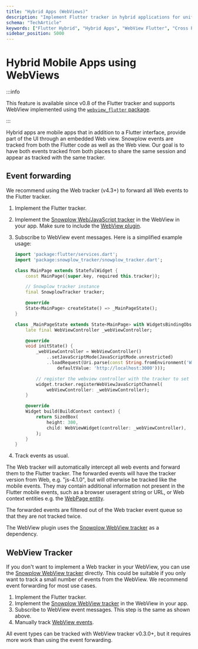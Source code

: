 ```yaml
---
title: "Hybrid Apps (WebViews)"
description: "Implement Flutter tracker in hybrid applications for unified behavioral analytics across platforms."
schema: "TechArticle"
keywords: ["Flutter Hybrid", "Hybrid Apps", "WebView Flutter", "Cross Platform", "Flutter WebView", "Hybrid Analytics"]
sidebar_position: 5000
---
```


# Hybrid Mobile Apps using WebViews

:::info

This feature is available since v0.8 of the Flutter tracker and supports WebView implemented using the [`webview_flutter` package](https://pub.dev/packages/webview_flutter).

:::

Hybrid apps are mobile apps that in addition to a Flutter interface, provide part of the UI through an embedded Web view. Snowplow events are tracked from both the Flutter code as well as the Web view. Our goal is to have both events tracked from both places to share the same session and appear as tracked with the same tracker.

## Event forwarding

We recommend using the Web tracker (v4.3+) to forward all Web events to the Flutter tracker.

1. Implement the Flutter tracker.
2. Implement the [Snowplow Web/JavaScript tracker](/docs/sources/trackers/web-trackers/index.md) in the WebView in your app. Make sure to include the [WebView plugin](/docs/sources/trackers/web-trackers/tracking-events/webview/index.md).
3. Subscribe to WebView event messages. Here is a simplified example usage:

    ```dart
    import 'package:flutter/services.dart';
    import 'package:snowplow_tracker/snowplow_tracker.dart';

    class MainPage extends StatefulWidget {
        const MainPage({super.key, required this.tracker});

        // Snowplow tracker instance
        final SnowplowTracker tracker;

        @override
        State<MainPage> createState() => _MainPageState();
    }

    class _MainPageState extends State<MainPage> with WidgetsBindingObserver {
        late final WebViewController _webViewController;

        @override
        void initState() {
            _webViewController = WebViewController()
                ..setJavaScriptMode(JavaScriptMode.unrestricted)
                ..loadRequest(Uri.parse(const String.fromEnvironment('WEBVIEW_URL',
                    defaultValue: 'http://localhost:3000')));

            // register the webview controller with the tracker to set up JavaScript channel
            widget.tracker.registerWebViewJavaScriptChannel(
                webViewController: _webViewController);
        }

        @override
        Widget build(BuildContext context) {
            return SizedBox(
                height: 300,
                child: WebViewWidget(controller: _webViewController),
            );
        }
    }

    ```

4. Track events as usual.

The Web tracker will automatically intercept all web events and forward them to the Flutter tracker. The forwarded events will have the tracker version from Web, e.g. "js-4.1.0", but will otherwise be tracked like the mobile events. They may contain additional information not present in the Flutter mobile events, such as a browser useragent string or URL, or Web context entities e.g. the [WebPage entity](/docs/sources/trackers/web-trackers/tracking-events/page-views/index.md#webpage-page-view-id-context-entity).

The forwarded events are filtered out of the Web tracker event queue so that they are not tracked twice.

The WebView plugin uses the [Snowplow WebView tracker](/docs/sources/trackers/webview-tracker/index.md) as a dependency.

## WebView Tracker

If you don't want to implement a Web tracker in your WebView, you can use the [Snowplow WebView tracker](/docs/sources/trackers/webview-tracker/index.md) directly. This could be suitable if you only want to track a small number of events from the WebView. We recommend event forwarding for most use cases.

1. Implement the Flutter tracker.
2. Implement the [Snowplow WebView tracker](/docs/sources/trackers/webview-tracker/index.md) in the WebView in your app.
3. Subscribe to WebView event messages. This step is the same as shown above.
4. Manually track [WebView events](/docs/sources/trackers/webview-tracker/index.md).

All event types can be tracked with WebView tracker v0.3.0+, but it requires more work than using the event forwarding.
